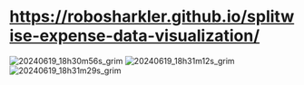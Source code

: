 # https://robosharkler.github.io/splitwise-expense-data-visualization/

![20240619_18h30m56s_grim](https://github.com/robosharkler/splitwise-expense-data-visualization/assets/54757008/ba7bd461-5f7d-4a6b-90f2-6b78b31fc726)
![20240619_18h31m12s_grim](https://github.com/robosharkler/splitwise-expense-data-visualization/assets/54757008/2bdfe49f-8af0-4639-9cf5-02999f71c7fe)
![20240619_18h31m29s_grim](https://github.com/robosharkler/splitwise-expense-data-visualization/assets/54757008/ae1b8731-7851-4062-b2a2-e9982886aa02)
